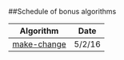 ##Schedule of bonus algorithms

| Algorithm                      | Date          |
| ------------------------------ |:-------------:|
| [make-change](make-change.md)  | 5/2/16        |

